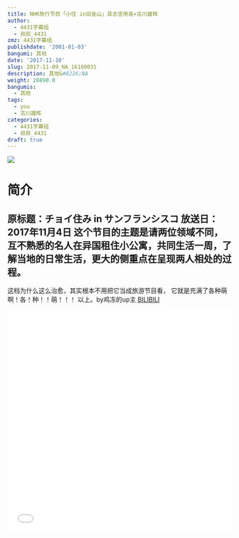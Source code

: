 ```yaml
---
title: NHK旅行节目「小住 in旧金山」具志坚用高×古川雄辉
author:
  - 4431字幕组
  - 叔叔_4431
zmz: 4431字幕组
publishdate: '2001-01-03'
bangumi: 其他
date: '2017-11-10'
slug: 2017-11-09_NA_16160031
description: 其他&#8226;NA
weight: 28890.0
bangumis:
  - 其他
tags:
  - you
  - 古川雄辉
categories:
  - 4431字幕组
  - 叔叔_4431
draft: true
---
```

![](https://i.imgur.com/VaoKKwn.png)
# 简介  
原标题：チョイ住み in サンフランシスコ
放送日：2017年11月4日
这个节目的主题是请两位领域不同，互不熟悉的名人在异国租住小公寓，共同生活一周，了解当地的日常生活，更大的侧重点在呈现两人相处的过程。
--------------------------------------------------------
这档为什么这么治愈，其实根本不用把它当成旅游节目看，
它就是充满了各种萌啊！各！种！！萌！！！
以上。by鸡冻的up主
  [BILIBILI](https://www.bilibili.com/video/av16160031/)

  <iframe src="//www.bilibili.com/blackboard/player.html?cid=26372881&aid=16160031" width="100%" height="500" frameborder="0" allowfullscreen="allowfullscreen"></iframe>
